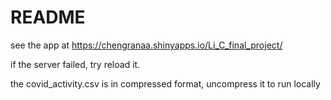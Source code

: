 # README

see the app at https://chengranaa.shinyapps.io/Li_C_final_project/

if the server failed, try reload it.

the covid_activity.csv is in compressed format, uncompress it to run locally

